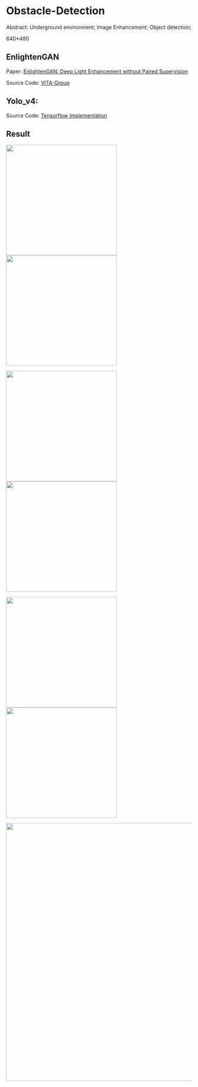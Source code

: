 # Obstacle-Detection
Abstract: Underground environment; Image Enhancement; Object detection;

640*480

## EnlightenGAN 
Paper: [EnlightenGAN: Deep Light Enhancement without Paired Supervision](https://arxiv.org/abs/1906.06972)

Source Code: [VITA-Group](https://github.com/VITA-Group/EnlightenGAN)

## Yolo_v4:
Source Code: [Tensorflow Implementation](https://github.com/hunglc007/tensorflow-yolov4-tflite)


## Result

<img src="https://user-images.githubusercontent.com/51788243/174688999-b674ef2b-6ef8-4836-a508-293be47d50eb.png" width="300"> <img src="https://user-images.githubusercontent.com/51788243/174689248-9d36574e-4757-4a34-b243-969b977afc38.png" width="300">

<img src="https://user-images.githubusercontent.com/51788243/174689291-23a5408f-95c1-4ce7-bb98-ed2b2df05296.png" width="300"> <img src="https://user-images.githubusercontent.com/51788243/174689297-2929ffb0-a68d-4fca-bf5e-b40fccd3679a.png" width="300">

<img src="https://user-images.githubusercontent.com/51788243/174689299-68cca80d-c2b5-42ef-a9f9-f12f030c6e88.png" width="300"> <img src="https://user-images.githubusercontent.com/51788243/174689303-63cbfe4d-c5a5-49c8-a033-980b133ed12a.png" width="300">

<img src="https://user-images.githubusercontent.com/51788243/174690045-ce35772d-ad89-4ad6-bf89-5cfbaa2f51ab.png" width="700">



